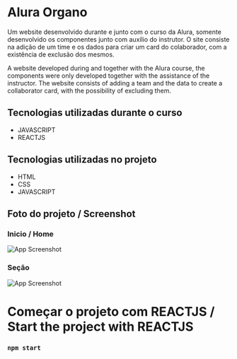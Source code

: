 
# Alura Organo

Um website desenvolvido durante e junto com o curso da Alura, somente desenvolvido os componentes junto com auxílio do instrutor.
O site consiste na adição de um time e os dados para criar um card do colaborador, com a existência de exclusão dos mesmos.


A website developed during and together with the Alura course, the components were only developed together with the assistance of the instructor.
The website consists of adding a team and the data to create a collaborator card, with the possibility of excluding them.

## Tecnologias utilizadas durante o curso
* JAVASCRIPT
* REACTJS

## Tecnologias utilizadas no projeto
* HTML
* CSS
* JAVASCRIPT


## Foto do projeto / Screenshot


### Inicio / Home
![App Screenshot](https://i.imgur.com/PCQvyZQ.png)

### Seção 
![App Screenshot](https://i.imgur.com/B8W6xyi.png)


# Começar o projeto com REACTJS / Start the project with REACTJS

### `npm start`

